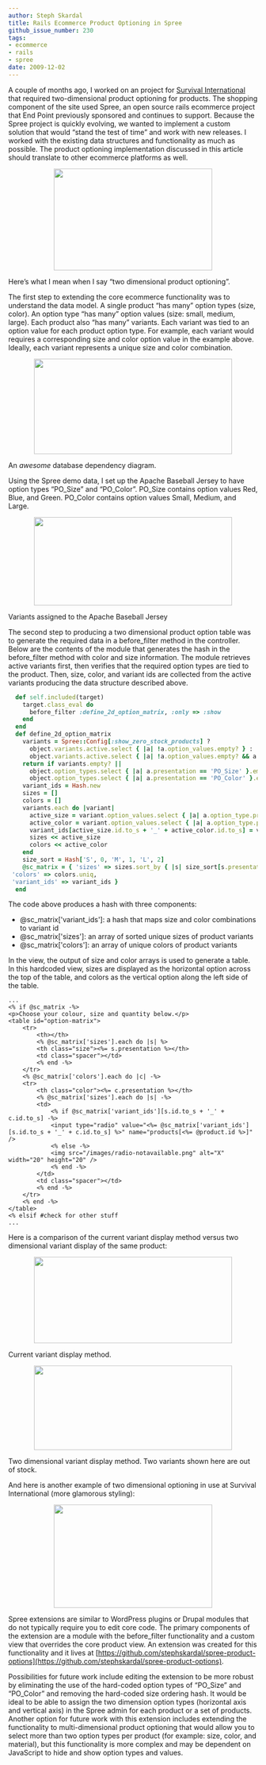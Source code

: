 ```yaml
---
author: Steph Skardal
title: Rails Ecommerce Product Optioning in Spree
github_issue_number: 230
tags:
- ecommerce
- rails
- spree
date: 2009-12-02
---
```


A couple of months ago, I worked on an project for [Survival International](https://shop.survivalinternational.org/) that required two-dimensional product optioning for products. The shopping component of the site used Spree, an open source rails ecommerce project that End Point previously sponsored and continues to support. Because the Spree project is quickly evolving, we wanted to implement a custom solution that would “stand the test of time” and work with new releases. I worked with the existing data structures and functionality as much as possible. The product optioning implementation discussed in this article should translate to other ecommerce platforms as well.

<a href="https://1.bp.blogspot.com/_wWmWqyCEKEs/Sxbj4ANgHxI/AAAAAAAACvs/GgKcIvu918Y/s1600-h/ts.png" onblur="try {parent.deselectBloggerImageGracefully();} catch(e) {}"><img alt="" border="0" id="BLOGGER_PHOTO_ID_5410762553601040146" src="/blog/2009/12/rails-ecommerce-product-optioning-in/image-0.png" style="display:block; margin:0px auto 10px; text-align:center;cursor:pointer; cursor:hand;width: 320px; height: 205px;"/></a>

Here’s what I mean when I say “two dimensional product optioning”.

The first step to extending the core ecommerce functionality was to understand the data model. A single product “has many” option types (size, color). An option type “has many” option values (size: small, medium, large). Each product also “has many” variants. Each variant was tied to an option value for each product option type. For example, each variant would requires a corresponding size and color option value in the example above. Ideally, each variant represents a unique size and color combination.

<a href="https://4.bp.blogspot.com/_wWmWqyCEKEs/Sxb1OBkX2JI/AAAAAAAACwM/5rK_oOi9gF8/s1600-h/data.png" onblur="try {parent.deselectBloggerImageGracefully();} catch(e) {}"><img alt="" border="0" id="BLOGGER_PHOTO_ID_5410781623620196498" src="/blog/2009/12/rails-ecommerce-product-optioning-in/image-0.png" style="display:block; margin:0px auto 10px; text-align:center;cursor:pointer; cursor:hand;width: 400px; height: 192px;"/></a>

An *awesome* database dependency diagram.

Using the Spree demo data, I set up the Apache Baseball Jersey to have option types “PO_Size” and “PO_Color”. PO_Size contains option values Red, Blue, and Green. PO_Color contains option values Small, Medium, and Large.

<a href="https://2.bp.blogspot.com/_wWmWqyCEKEs/Sxb1eKJ5HzI/AAAAAAAACwU/ESxvD0XSUkU/s1600-h/setup.png" onblur="try {parent.deselectBloggerImageGracefully();} catch(e) {}"><img alt="" border="0" id="BLOGGER_PHOTO_ID_5410781900802957106" src="/blog/2009/12/rails-ecommerce-product-optioning-in/image-0.png" style="display:block; margin:0px auto 10px; text-align:center;cursor:pointer; cursor:hand;width: 400px; height: 178px;"/></a>

Variants assigned to the Apache Baseball Jersey

The second step to producing a two dimensional product option table was to generate the required data in a before_filter method in the controller. Below are the contents of the module that generates the hash in the before_filter method with color and size information. The module retrieves active variants first, then verifies that the required option types are tied to the product. Then, size, color, and variant ids are collected from the active variants producing the data structure described above.

```ruby
  def self.included(target)
    target.class_eval do
      before_filter :define_2d_option_matrix, :only => :show
    end
  end
  def define_2d_option_matrix
    variants = Spree::Config[:show_zero_stock_products] ?
      object.variants.active.select { |a| !a.option_values.empty? } :
      object.variants.active.select { |a| !a.option_values.empty? && a.in_stock }
    return if variants.empty? ||
      object.option_types.select { |a| a.presentation == 'PO_Size' }.empty? ||
      object.option_types.select { |a| a.presentation == 'PO_Color' }.empty?
    variant_ids = Hash.new
    sizes = []
    colors = []
    variants.each do |variant|
      active_size = variant.option_values.select { |a| a.option_type.presentation == 'PO_Size' }.first
      active_color = variant.option_values.select { |a| a.option_type.presentation == 'PO_Color' }.first
      variant_ids[active_size.id.to_s + '_' + active_color.id.to_s] = variant.id
      sizes << active_size
      colors << active_color
    end
    size_sort = Hash['S', 0, 'M', 1, 'L', 2]
    @sc_matrix = { 'sizes' => sizes.sort_by { |s| size_sort[s.presentation] }.uniq,
 'colors' => colors.uniq,
 'variant_ids' => variant_ids }
  end
```

The code above produces a hash with three components:

- @sc_matrix['variant_ids']: a hash that maps size and color combinations to variant id
- @sc_matrix['sizes']: an array of sorted unique sizes of product variants
- @sc_matrix['colors']: an array of unique colors of product variants

In the view, the output of size and color arrays is used to generate a table. In this hardcoded view, sizes are displayed as the horizontal option across the top of the table, and colors as the vertical option along the left side of the table.

```nohighlight
...
<% if @sc_matrix -%>
<p>Choose your colour, size and quantity below.</p>
<table id="option-matrix">
    <tr>
        <th></th>
        <% @sc_matrix['sizes'].each do |s| %>
        <th class="size"><%= s.presentation %></th>
        <td class="spacer"></td>
        <% end -%>
    </tr>
    <% @sc_matrix['colors'].each do |c| -%>
    <tr>
        <th class="color"><%= c.presentation %></th>
        <% @sc_matrix['sizes'].each do |s| -%>
        <td>
            <% if @sc_matrix['variant_ids'][s.id.to_s + '_' + c.id.to_s] -%>
            <input type="radio" value="<%= @sc_matrix['variant_ids'][s.id.to_s + '_' + c.id.to_s] %>" name="products[<%= @product.id %>]" />
            <% else -%>
            <img src="/images/radio-notavailable.png" alt="X" width="20" height="20" />
            <% end -%>
        </td>
        <td class="spacer"></td>
        <% end -%>
    </tr>
    <% end -%>
</table>
<% elsif #check for other stuff
...
```

Here is a comparison of the current variant display method versus two dimensional variant display of the same product:

<a href="https://3.bp.blogspot.com/_wWmWqyCEKEs/Sxb2Rd9hiQI/AAAAAAAACwk/-FBN56TLNv0/s1600-h/vs2.png" onblur="try {parent.deselectBloggerImageGracefully();} catch(e) {}"><img alt="" border="0" id="BLOGGER_PHOTO_ID_5410782782293117186" src="/blog/2009/12/rails-ecommerce-product-optioning-in/image-0.png" style="display:block; margin:0px auto 10px; text-align:center;cursor:pointer; cursor:hand;width: 400px; height: 174px;"/></a>

Current variant display method.

<a href="https://4.bp.blogspot.com/_wWmWqyCEKEs/Sxb2RMC7MaI/AAAAAAAACwc/uaBS3qii_FU/s1600-h/vs.png" onblur="try {parent.deselectBloggerImageGracefully();} catch(e) {}"><img alt="" border="0" id="BLOGGER_PHOTO_ID_5410782777483932066" src="/blog/2009/12/rails-ecommerce-product-optioning-in/image-0.png" style="display:block; margin:0px auto 10px; text-align:center;cursor:pointer; cursor:hand;width: 400px; height: 170px;"/></a>

Two dimensional variant display method. Two variants shown here are out of stock.

And here is another example of two dimensional optioning in use at Survival International (more glamorous styling):

<a href="https://4.bp.blogspot.com/_wWmWqyCEKEs/Sxbj4M0Pf_I/AAAAAAAACv0/GbVlNPksOUU/s1600-h/ts2.png" onblur="try {parent.deselectBloggerImageGracefully();} catch(e) {}"><img alt="" border="0" id="BLOGGER_PHOTO_ID_5410762556984754162" src="/blog/2009/12/rails-ecommerce-product-optioning-in/image-0.png" style="display:block; margin:0px auto 10px; text-align:center;cursor:pointer; cursor:hand;width: 320px; height: 208px;"/></a>

Spree extensions are similar to WordPress plugins or Drupal modules that do not typically require you to edit core code. The primary components of the extension are a module with the before_filter functionality and a custom view that overrides the core product view. An extension was created for this functionality and it lives at [https://github.com/stephskardal/spree-product-options](https://github.com/stephskardal/spree-product-options).

Possibilities for future work include editing the extension to be more robust by eliminating the use of the hard-coded option types of “PO_Size” and “PO_Color” and removing the hard-coded size ordering hash. It would be ideal to be able to assign the two dimension option types (horizontal axis and vertical axis) in the Spree admin for each product or a set of products. Another option for future work with this extension includes extending the functionality to multi-dimensional product optioning that would allow you to select more than two option types per product (for example: size, color, and material), but this functionality is more complex and may be dependent on JavaScript to hide and show option types and values.
